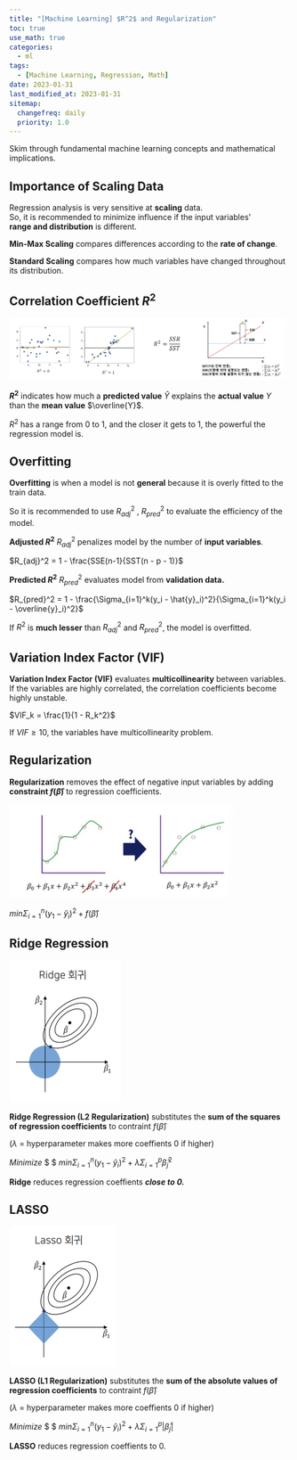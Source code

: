 ```yaml
---
title: "[Machine Learning] $R^2$ and Regularization"
toc: true
use_math: true
categories:
  - ml
tags:
  - [Machine Learning, Regression, Math]
date: 2023-01-31
last_modified_at: 2023-01-31
sitemap:
  changefreq: daily
  priority: 1.0
---
```


Skim through fundamental machine learning concepts and mathematical implications.

## Importance of Scaling Data

Regression analysis is very sensitive at **scaling** data.<br>
So, it is recommended to minimize influence if the input variables' <br>
**range and distribution** is different.

**Min-Max Scaling** compares differences according to the **rate of change**.

**Standard Scaling** compares how much variables have changed throughout its distribution.

## Correlation Coefficient $R^2$

<img src = '/assets/images/ml/regularization/1.png'>

**$R^2$** indicates how much a **predicted value** $\hat{Y}$ explains the **actual value** $Y$ than the **mean value** $\overline{Y}$.

$R^2$ has a range from $0$ to $1$, and the closer it gets to $1$, the powerful the regression model is.

## Overfitting

**Overfitting** is when a model is not **general** because it is overly fitted to the train data.

So it is recommended to use $R_{adj}^2$ , $R_{pred}^2$ to evaluate the efficiency of the model.

**Adjusted $R^2$** $R_{adj}^2$  penalizes model by the number of **input variables**.

$R_{adj}^2 = 1 - \frac{SSE(n-1}{SST(n - p - 1)}$

**Predicted $R^2$** $R_{pred}^2$  evaluates model from **validation data.**

$R_{pred}^2 = 1 - \frac{\Sigma_{i=1}^k(y_i - \hat{y}_i)^2}{\Sigma_{i=1}^k(y_i - \overline{y}_i)^2}$

If $R^2$ is **much lesser** than $R_{adj}^2$  and $R_{pred}^2$, the model is overfitted.

## Variation Index Factor (VIF)

**Variation Index Factor (VIF)** evaluates **multicollinearity** between variables.<br>
If the variables are highly correlated, the correlation coefficients become highly unstable.

$VIF_k = \frac{1}{1 - R_k^2}$

If $VIF \ge 10$, the variables have multicollinearity problem.

## Regularization

**Regularization** removes the effect of negative input variables by adding **constraint $f(\hat{\beta})$** to regression coefficients.

<img src = '/assets/images/ml/regularization/2.png'>

$min\Sigma_{i=1}^n(y_1 - \hat{y}_i)^2 + f(\hat{\beta})$

## Ridge Regression

<img src = '/assets/images/ml/regularization/3.png'>

**Ridge Regression (L2 Regularization)** substitutes the **sum of the squares of regression coefficients** to contraint $f(\hat{\beta})$

($\lambda$ = hyperparameter makes more coeffients $0$ if higher)

$Minimize$ $ $ $min\Sigma_{i=1}^n(y_1 - \hat{y}_i)^2 + \lambda\Sigma_{i=1}^p\hat{\beta}_j^2$

**Ridge** reduces regression coeffients ***close to $0$.***

## LASSO

<img src = '/assets/images/ml/regularization/4.png'>

**LASSO (L1 Regularization)** substitutes the **sum of the absolute values of regression coefficients** to contraint $f(\hat{\beta})$

($\lambda$ = hyperparameter makes more coeffients $0$ if higher)

$Minimize$ $ $ $min\Sigma_{i=1}^n(y_1 - \hat{y}_i)^2 + \lambda\Sigma_{i=1}^p|\hat{\beta}_j|$

**LASSO** reduces regression coeffients to $0$.
